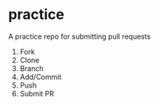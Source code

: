 # practice
A practice repo for submitting pull requests


1. Fork
2. Clone
3. Branch
4. Add/Commit
5. Push
6. Submit PR

